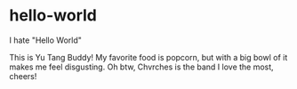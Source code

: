 # hello-world
I hate "Hello World"

This is Yu Tang Buddy! My favorite food is popcorn, but with a big bowl of it makes me feel disgusting.
Oh btw, Chvrches is the band I love the most, cheers!
